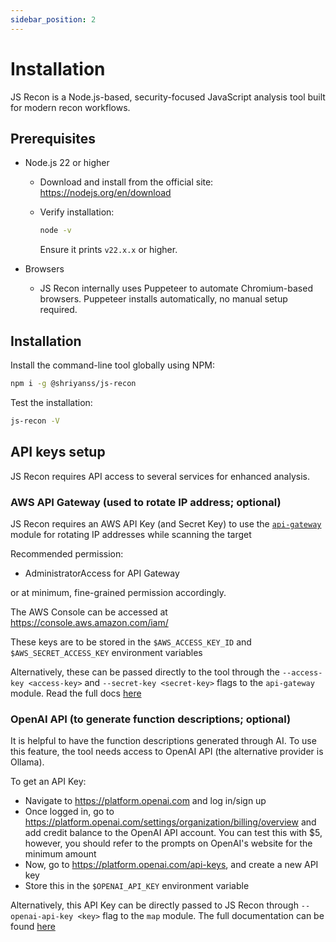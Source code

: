 ```yaml
---
sidebar_position: 2
---
```


# Installation

JS Recon is a Node.js-based, security-focused JavaScript analysis tool built for modern recon workflows.

## Prerequisites

- Node.js 22 or higher
    - Download and install from the official site: https://nodejs.org/en/download
    - Verify installation:

        ```bash
        node -v
        ```

        Ensure it prints `v22.x.x` or higher.

- Browsers
    - JS Recon internally uses Puppeteer to automate Chromium-based browsers.
      Puppeteer installs automatically, no manual setup required.

## Installation

Install the command-line tool globally using NPM:

```bash
npm i -g @shriyanss/js-recon
```

Test the installation:

```bash
js-recon -V
```

## API keys setup

JS Recon requires API access to several services for enhanced analysis.

### AWS API Gateway (used to rotate IP address; optional)

JS Recon requires an AWS API Key (and Secret Key) to use the [`api-gateway`](./modules/api-gateway.md) module for rotating IP addresses while scanning the target

Recommended permission:

- AdministratorAccess for API Gateway

or
at minimum, fine-grained permission accordingly.

The AWS Console can be accessed at https://console.aws.amazon.com/iam/

These keys are 
 to be stored in the `$AWS_ACCESS_KEY_ID` and `$AWS_SECRET_ACCESS_KEY` environment variables

Alternatively, these can be passed directly to the tool through the `--access-key <access-key>` and `--secret-key <secret-key>` flags to the `api-gateway` module. Read the full docs [here](./modules/api-gateway.md)

### OpenAI API (to generate function descriptions; optional)

It is helpful to have the function descriptions generated through AI. To use this feature, the tool needs access to OpenAI API (the alternative provider is Ollama).

To get an API Key:

- Navigate to https://platform.openai.com and log in/sign up
- Once logged in, go to https://platform.openai.com/settings/organization/billing/overview and add credit balance to the OpenAI API account. You can test this with $5, however, you should refer to the prompts on OpenAI's website for the minimum amount
- Now, go to https://platform.openai.com/api-keys, and create a new API key
- Store this in the `$OPENAI_API_KEY` environment variable

Alternatively, this API Key can be directly passed to JS Recon through `--openai-api-key <key>` flag to the `map` module. The full documentation can be found [here](./modules/map.md)
